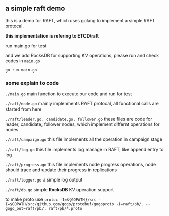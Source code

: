 ## a simple raft demo

this is a demo for RAFT, which uses golang to implement a simple RAFT protocal.

**this implementation is refering to ETCD/raft**

run main.go for test

and we add RocksDB for supporting KV operations, please run and check codes in `main.go`
```
go run main.go
```

### some explain to code

`./main.go` main function to execute our code and run for test

`./raft/node.go` mainly implenments RAFT protocal, all functional calls are started from here

`./raft/leader.go, candidate.go, follower.go` these files are code for leader, candidate, follower nodes, which implement differnt operations for nodes

`./raft/campaign.go` this file implements all the operation in campaign stage

`./raft/log.go` this file implements log manage in RAFT, like append entry to log

`./raft/progress.go` this file implements node progress operations, node should trace and update their progress in replications

`./raft/logger.go` a simple log output

`./raft/db.go` simple **RocksDB** KV operation support


to make proto use `protoc -I=${GOPATH}/src -I=$GOPATH/src/github.com/gogo/protobuf/gogoproto -I=raft/pb/. --gogo_out=raft/pb/. raft/pb/*.proto`
